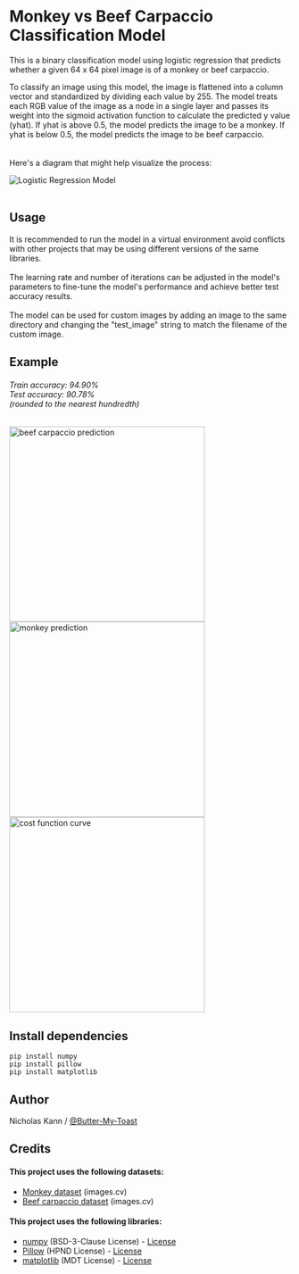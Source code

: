 
# Monkey vs Beef Carpaccio Classification Model
This is a binary classification model using logistic regression that predicts whether a given 64 x 64 pixel image is of a monkey or beef carpaccio.

To classify an image using this model, the image is flattened into a column vector and standardized by dividing each value by 255. The model treats each RGB value of the image as a node in a single layer and passes its weight into the sigmoid activation function to calculate the predicted y value (yhat). If yhat is above 0.5, the model predicts the image to be a monkey. If yhat is below 0.5, the model predicts the image to be beef carpaccio. \
<br/><br/>
Here's a diagram that might help visualize the process: 

![Logistic Regression Model](https://i.imgur.com/sIj1U8d.jpeg) 
<br/><br/>

## Usage
It is recommended to run the model in a virtual environment avoid conflicts with other projects that may be using different versions of the same libraries.<br/><br/>
The learning rate and number of iterations can be adjusted in the model's parameters to fine-tune the model's performance and achieve better test accuracy results.<br/><br/>
The model can be used for custom images by adding an image to the same directory and changing the "test_image" string to match the filename of the custom image.

## Example
###### Train accuracy: 94.90% <br/>Test accuracy: 90.78% <br/> (rounded to the nearest hundredth)
<img src="https://i.imgur.com/JEW0KBM.png" alt="beef carpaccio prediction" width="350"/><img src="https://i.imgur.com/qwbskxH.png" alt="monkey prediction" width="350"/><img src="https://i.imgur.com/F93uUBE.png" alt="cost function curve" width="350"/>



## Install dependencies
```
pip install numpy
pip install pillow
pip install matplotlib
```

## Author
Nicholas Kann / [@Butter-My-Toast](https://github.com/Butter-My-Toast "Butter-My-Toast's github page")


## Credits
#### This project uses the following datasets:
- [Monkey dataset](https://images.cv/dataset/monkey-image-classification-dataset) (images.cv)
- [Beef carpaccio dataset](https://images.cv/dataset/beef-carpaccio-image-classification-dataset) (images.cv)
#### This project uses the following libraries:
- [numpy](https://github.com/numpy/numpy) (BSD-3-Clause License) - [License](https://github.com/numpy/numpy/blob/main/LICENSE.txt)
- [Pillow](https://github.com/python-pillow/Pillow) (HPND License) - [License](https://github.com/python-pillow/Pillow/blob/main/LICENSE)
- [matplotlib](https://github.com/matplotlib/matplotlib) (MDT License) - [License](https://github.com/matplotlib/matplotlib/blob/main/LICENSE/LICENSE)
